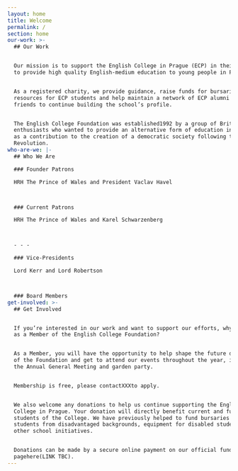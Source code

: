 ```yaml
---
layout: home
title: Welcome
permalink: /
section: home
our-work: >-
  ## Our Work


  Our mission is to support the English College in Prague (ECP) in their efforts
  to provide high quality English-medium education to young people in Prague.


  As a registered charity, we provide guidance, raise funds for bursaries and
  resources for ECP students and help maintain a network of ECP alumni and
  friends to continue building the school’s profile.


  The English College Foundation was established1992 by a group of British
  enthusiasts who wanted to provide an alternative form of education in Prague,
  as a contribution to the creation of a democratic society following the Velvet
  Revolution.
who-are-we: |-
  ## Who We Are

  ### Founder Patrons

  HRH The Prince of Wales and President Vaclav Havel



  ### Current Patrons

  HRH The Prince of Wales and Karel Schwarzenberg



  - - -

  ### Vice-Presidents

  Lord Kerr and Lord Robertson



  ### Board Members
get-involved: >-
  ## Get Involved


  If you’re interested in our work and want to support our efforts, why not join
  as a Member of the English College Foundation?


  As a Member, you will have the opportunity to help shape the future direction
  of the Foundation and get to attend our events throughout the year, including
  the Annual General Meeting and garden party.


  Membership is free, please contactXXXto apply.


  We also welcome any donations to help us continue supporting the English
  College in Prague. Your donation will directly benefit current and future
  students of the College. We have previously helped to fund bursaries for
  students from disadvantaged backgrounds, equipment for disabled students and
  other school initiatives.


  Donations can be made by a secure online payment on our official fundraising
  pagehere(LINK TBC).
---
```


